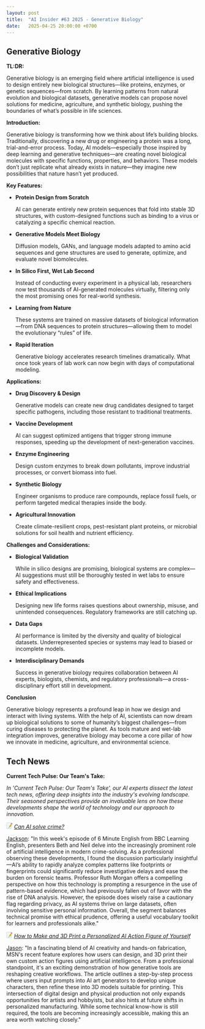 ```yaml
---
layout: post
title:  "AI Insider #63 2025 - Generative Biology"
date:   2025-04-25 20:00:00 +0700
---
```


## Generative Biology

**TL:DR:**

Generative biology is an emerging field where artificial intelligence is used to design entirely new biological structures—like proteins, enzymes, or genetic sequences—from scratch. By learning patterns from natural evolution and biological datasets, generative models can propose novel solutions for medicine, agriculture, and synthetic biology, pushing the boundaries of what’s possible in life sciences.

__Introduction:__

Generative biology is transforming how we think about life’s building blocks. Traditionally, discovering a new drug or engineering a protein was a long, trial-and-error process. Today, AI models—especially those inspired by deep learning and generative techniques—are creating novel biological molecules with specific functions, properties, and behaviors. These models don’t just replicate what already exists in nature—they imagine new possibilities that nature hasn’t yet produced.

__Key Features:__

* **Protein Design from Scratch**

    AI can generate entirely new protein sequences that fold into stable 3D structures, with custom-designed functions such as binding to a virus or catalyzing a specific chemical reaction.


* **Generative Models Meet Biology**

    Diffusion models, GANs, and language models adapted to amino acid sequences and gene structures are used to generate, optimize, and evaluate novel biomolecules.


* **In Silico First, Wet Lab Second**

    Instead of conducting every experiment in a physical lab, researchers now test thousands of AI-generated molecules virtually, filtering only the most promising ones for real-world synthesis.


* **Learning from Nature**

    These systems are trained on massive datasets of biological information—from DNA sequences to protein structures—allowing them to model the evolutionary “rules” of life.


* **Rapid Iteration**

    Generative biology accelerates research timelines dramatically. What once took years of lab work can now begin with days of computational modeling.

__Applications:__

* **Drug Discovery & Design**

    Generative models can create new drug candidates designed to target specific pathogens, including those resistant to traditional treatments.


* **Vaccine Development**

    AI can suggest optimized antigens that trigger strong immune responses, speeding up the development of next-generation vaccines.


* **Enzyme Engineering**

    Design custom enzymes to break down pollutants, improve industrial processes, or convert biomass into fuel.


* **Synthetic Biology**

    Engineer organisms to produce rare compounds, replace fossil fuels, or perform targeted medical therapies inside the body.


* **Agricultural Innovation**

    Create climate-resilient crops, pest-resistant plant proteins, or microbial solutions for soil health and nutrient efficiency.

__Challenges and Considerations:__

* **Biological Validation**

    While in silico designs are promising, biological systems are complex—AI suggestions must still be thoroughly tested in wet labs to ensure safety and effectiveness.


* **Ethical Implications**

    Designing new life forms raises questions about ownership, misuse, and unintended consequences. Regulatory frameworks are still catching up.


* **Data Gaps**

    AI performance is limited by the diversity and quality of biological datasets. Underrepresented species or systems may lead to biased or incomplete models.


* **Interdisciplinary Demands**

    Success in generative biology requires collaboration between AI experts, biologists, chemists, and regulatory professionals—a cross-disciplinary effort still in development.

__Conclusion__

Generative biology represents a profound leap in how we design and interact with living systems. With the help of AI, scientists can now dream up biological solutions to some of humanity’s biggest challenges—from curing diseases to protecting the planet. As tools mature and wet-lab integration improves, generative biology may become a core pillar of how we innovate in medicine, agriculture, and environmental science.

## Tech News

__Current Tech Pulse: Our Team's Take:__

*In 'Current Tech Pulse: Our Team's Take', our AI experts dissect the latest tech news, offering deep insights into the industry's evolving landscape. Their seasoned perspectives provide an invaluable lens on how these developments shape the world of technology and our approach to innovation.*


![memo](/assets/images/memo16.png) *[Can AI solve crime?](https://www.bbc.co.uk/learningenglish/english/features/6-minute-english_2025/250417)*

[Jackson](https://www.linkedin.com/in/jackson-cates-315a0b1ab/): "In this week's episode of 6 Minute English from BBC Learning English, presenters Beth and Neil delve into the increasingly prominent role of artificial intelligence in modern crime-solving. As a professional observing these developments, I found the discussion particularly insightful—AI’s ability to rapidly analyze complex patterns like footprints or fingerprints could significantly reduce investigative delays and ease the burden on forensic teams. Professor Ruth Morgan offers a compelling perspective on how this technology is prompting a resurgence in the use of pattern-based evidence, which had previously fallen out of favor with the rise of DNA analysis. However, the episode does wisely raise a cautionary flag regarding privacy, as AI systems thrive on large datasets, often involving sensitive personal information. Overall, the segment balances technical promise with ethical prudence, offering a useful vocabulary toolkit for learners and professionals alike."

![memo](/assets/images/memo16.png) *[How to Make and 3D Print a Personalized AI Action Figure of Yourself](https://www.msn.com/en-us/news/technology/how-to-make-and-3d-print-your-ai-action-figure/ar-AA1CZo9s?ocid=BingNewsVerp)*

[Jason](https://www.linkedin.com/in/jason-bengtson-b8a9a83b): "In a fascinating blend of AI creativity and hands-on fabrication, MSN's recent feature explores how users can design, and 3D print their own custom action figures using artificial intelligence. From a professional standpoint, it's an exciting demonstration of how generative tools are reshaping creative workflows. The article outlines a step-by-step process where users input prompts into AI art generators to develop unique characters, then refine these into 3D models suitable for printing. This intersection of digital design and physical production not only expands opportunities for artists and hobbyists, but also hints at future shifts in personalized manufacturing. While some technical know-how is still required, the tools are becoming increasingly accessible, making this an area worth watching closely."